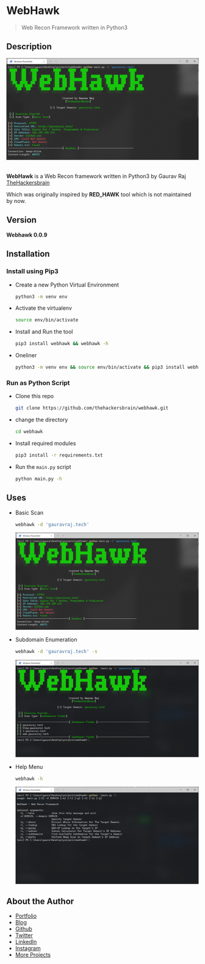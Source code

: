 # WebHawk

> Web Recon Framework written in Python3

## Description

![WebHawk Banner Image](https://raw.githubusercontent.com/thehackersbrain/webhawk/main/screenshots/webhawk.png?token=AIY2SQM2ACU5ZBBWXDLXCGDBMIGRG)

<br/>**WebHawk** is a Web Recon framework written in Python3 by Gaurav Raj [TheHackersbrain](https://gauravraj.tech)

Which was originally inspired by **RED_HAWK** tool which is not maintained by now.

## Version

**Webhawk 0.0.9**

## Installation

### Install using Pip3

-   Create a new Python Virtual Environment
    ```bash
    python3 -m venv env
    ```
-   Activate the virtualenv

    ```bash
    source env/bin/activate
    ```

-   Install and Run the tool

    ```bash
    pip3 install webhawk && webhawk -h
    ```

-   Oneliner
    ```bash
    python3 -m venv env && source env/bin/activate && pip3 install webhawk && webhawk -h
    ```

### Run as Python Script

-   Clone this repo

    ```bash
    git clone https://github.com/thehackersbrain/webhawk.git
    ```

-   change the directory

    ```bash
    cd webhawk
    ```

-   Install required modules

    ```bash
    pip3 install -r requirements.txt
    ```

-   Run the `main.py` script
    ```bash
    python main.py -h
    ```

## Uses

-   Basic Scan

    ```bash
    webhawk -d 'gauravraj.tech'
    ```

    ![Basic Scan](https://raw.githubusercontent.com/thehackersbrain/webhawk/main/screenshots/webhawk.png?token=AIY2SQM2ACU5ZBBWXDLXCGDBMIGRG)

-   Subdomain Enumeration

    ```bash
    webhawk -d 'gauravraj.tech' -s
    ```

    ![Subdomain Enumeration](https://raw.githubusercontent.com/thehackersbrain/webhawk/main/screenshots/subdomain.png?token=AIY2SQKNBZVQQ6SC4CPVJSLBMIJS2)

-   Help Menu
    ```bash
    webhawk -h
    ```
    ![Help Menu](https://raw.githubusercontent.com/thehackersbrain/webhawk/main/screenshots/help_menu.png?token=AIY2SQO4TK5QZFOY6E7YSK3BMIJUI)

## About the Author

-   [Portfolio](https://gauravraj.tech/)
-   [Blog](https://blog.gauravraj.tech/)
-   [Github](https://github.com/thehackersbrain)
-   [Twitter](https://twitter.com/thehackersbrain/)
-   [LinkedIn](https://linkedin.com/in/thehackersbrain/)
-   [Instagram](https://www.instagram.com/thehackersbrain/)
-   [More Projects](https://github.com/thehackersbrain?tab=repositories)
